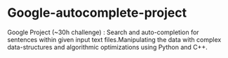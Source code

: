 # Google-autocomplete-project
Google Project (~30h challenge) : Search and auto-completion for sentences within given input text files.Manipulating the data with complex data-structures and algorithmic optimizations using Python and C++.
